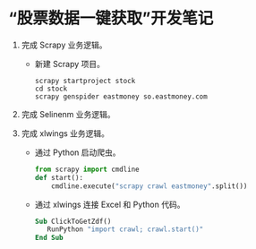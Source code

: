 # “股票数据一键获取”开发笔记

1. 完成 Scrapy 业务逻辑。

   - 新建 Scrapy 项目。

     ```shell
     scrapy startproject stock
     cd stock
     scrapy genspider eastmoney so.eastmoney.com
     ```

2. 完成 Selinenm 业务逻辑。

3. 完成 xlwings 业务逻辑。

   - 通过 Python 启动爬虫。

     ```python
     from scrapy import cmdline
     def start():
         cmdline.execute("scrapy crawl eastmoney".split())
     ```
   
   - 通过 xlwings 连接 Excel 和 Python 代码。
   
     ```vb
     Sub ClickToGetZdf()
     	RunPython "import crawl; crawl.start()"
     End Sub
     ```


